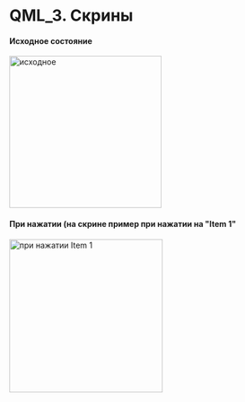 # QML_3. Скрины

#### Исходное состояние
<img width="271" alt="исходное" src="https://github.com/svyatoslavlipatov/InterfaceDesign/assets/92099105/b627ba29-76c3-4218-9efd-b3de01540620">

#### При нажатии (на скрине пример при нажатии на "Item 1"
<img width="273" alt="при нажатии Item 1" src="https://github.com/svyatoslavlipatov/InterfaceDesign/assets/92099105/29d47513-fa57-4c96-8f43-d8fabdaedc95">
